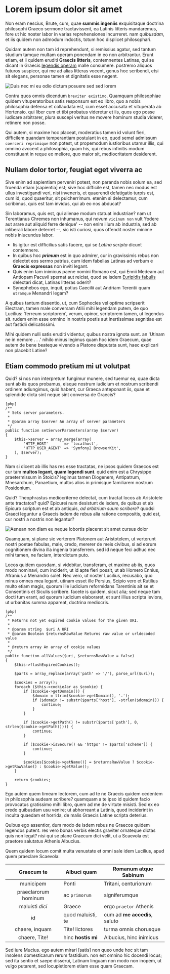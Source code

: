 # Lorem ipsum dolor sit amet #

Non eram nescius, Brute, cum, quae **summis ingeniis** exquisitaque doctrina philosophi Graeco sermone tractavissent, ea Latinis litteris mandaremus, fore ut hic noster labor in varias reprehensiones incurreret. nam *quibusdam*, et iis quidem non admodum indoctis, totum hoc displicet philosophari. 

Quidam autem non tam id reprehendunt, si remissius agatur, sed tantum studium tamque multam operam ponendam in eo non arbitrantur. Erunt etiam, et ii quidem eruditi **Graecis litteris**, contemnentes Latinas, qui se dicant in Graecis [legendis operam](http://easybook-project.org) malle consumere. postremo aliquos futuros suspicor, qui me ad alias litteras vocent, genus hoc scribendi, etsi sit elegans, personae tamen et dignitatis esse negent.

![Duis nec mi eu odio dictum posuere sed sed lorem](image-normal.png)

Contra quos omnis dicendum `breviter existimo`. Quamquam philosophiae quidem vituperatoribus satis responsum est eo libro, quo a nobis philosophia defensa et collaudata est, cum esset accusata et vituperata ab Hortensio. qui liber cum et tibi probatus videretur et iis, quos ego posse iudicare arbitrarer, plura suscepi veritus ne movere hominum studia viderer, retinere non posse.

Qui autem, si maxime hoc placeat, moderatius tamen id volunt fieri, difficilem quandam temperantiam postulant in eo, quod semel admissum `coerceri reprimique` non potest, ut propemodum iustioribus utamur illis, qui omnino avocent a philosophia, quam his, qui rebus infinitis modum constituant in reque eo meliore, quo maior sit, mediocritatem desiderent.

## Nullam dolor tortor, feugiat eget viverra ac ##

Sive enim ad sapientiam perveniri potest, non paranda nobis solum ea, sed fruenda etiam [sapientia] est; sive hoc difficile est, tamen nec modus est ullus investigandi veri, nisi inveneris, et quaerendi defatigatio turpis est, cum id, quod quaeritur, sit pulcherrimum. etenim si delectamur, cum scribimus, quis est tam invidus, qui ab eo nos abducat?

Sin laboramus, quis est, qui alienae modum statuat industriae? nam ut Terentianus Chremes non inhumanus, qui novum `vicinum non` vult 'fodere aut arare aut aliquid ferre denique' -- non enim illum ab industria, sed ab inliberali labore deterret --, sic isti curiosi, quos offendit noster minime nobis iniucundus labor.

  * Iis igitur est difficilius satis facere, qui se *Latina scripta* dicunt contemnere.
  * In quibus hoc ***primum*** est in quo admirer, cur in gravissimis rebus non delectet eos sermo patrius, cum idem fabellas Latinas ad verbum e **Graecis expressas** non inviti legant.
  * Quis enim tam inimicus paene nomini Romano est, qui Ennii Medeam aut Antiopam Pacuvii spernat aut reiciat, quod se isdem [Euripidis fabulis](http://easybook-project.org) delectari dicat, Latinas litteras oderit?
  * Synephebos ego, inquit, potius Caecilii aut Andriam Terentii quam `utramque` Menandri legam?

A quibus tantum dissentio, ut, cum Sophocles vel optime scripserit Electram, tamen male conversam Atilii mihi legendam putem, de quo Lucilius: 'ferreum scriptorem', verum, opinor, scriptorem tamen, ut legendus sit. rudem enim esse omnino in nostris poetis aut inertissimae segnitiae est aut fastidii delicatissimi.

Mihi quidem nulli satis eruditi videntur, quibus nostra ignota sunt. an 'Utinam ne in nemore . . .' nihilo minus legimus quam hoc idem Graecum, quae autem de bene beateque vivendo a Platone disputata sunt, haec explicari non placebit Latine?

## Etiam commodo pretium mi ut volutpat ##

Quid? si nos non interpretum fungimur munere, sed tuemur ea, quae dicta sunt ab iis quos probamus, eisque nostrum iudicium et nostrum scribendi ordinem adiungimus, quid habent, cur Graeca anteponant iis, quae et splendide dicta sint neque sint conversa de Graecis?

    [php]
    /**
     * Sets server parameters.
     *
     * @param array $server An array of server parameters
     */
    public function setServerParameters(array $server)
    {
        $this->server = array_merge(array(
            'HTTP_HOST'       => 'localhost',
            'HTTP_USER_AGENT' => 'Symfony2 BrowserKit',
        ), $server);
    }

Nam si dicent ab illis has res esse tractatas, ne ipsos quidem Graecos est cur tam **multos legant, quam legendi sunt**. quid enim est a Chrysippo praetermissum in Stoicis? legimus tamen Diogenem, Antipatrum, Mnesarchum, Panaetium, multos alios in primisque familiarem nostrum Posidonium.

Quid? Theophrastus mediocriterne delectat, cum tractat locos ab Aristotele ante tractatos? quid? Epicurei num desistunt de isdem, de quibus et ab Epicuro scriptum est et ab antiquis, *ad arbitrium suum scribere*? quodsi Graeci leguntur a Graecis isdem de rebus alia ratione compositis, quid est, cur nostri a nostris non legantur?

![Aenean non diam eu neque lobortis placerat sit amet cursus dolor](image-big.png)

Quamquam, si plane sic verterem Platonem aut Aristotelem, ut verterunt nostri poetae fabulas, male, credo, mererer de meis civibus, si ad eorum cognitionem divina illa ingenia transferrem. sed id neque feci adhuc nec mihi tamen, ne faciam, interdictum puto.

Locos quidem quosdam, si videbitur, transferam, et maxime ab iis, quos modo nominavi, cum inciderit, ut id apte fieri possit, ut ab Homero Ennius, Afranius a Menandro solet. Nec vero, ut noster Lucilius, recusabo, quo minus omnes mea legant. utinam esset ille Persius, Scipio vero et Rutilius multo etiam magis, quorum ille iudicium reformidans Tarentinis ait se et Consentinis et Siculis scribere. facete is quidem, sicut alia; sed neque tam docti tum erant, ad quorum iudicium elaboraret, et sunt illius scripta leviora, ut urbanitas summa appareat, doctrina mediocris.

    [php]
    /**
     * Returns not yet expired cookie values for the given URI.
     *
     * @param string  $uri A URI
     * @param Boolean $returnsRawValue Returns raw value or urldecoded value
     *
     * @return array An array of cookie values
     */
    public function allValues($uri, $returnsRawValue = false)
    {
        $this->flushExpiredCookies();
        
        $parts = array_replace(array('path' => '/'), parse_url($uri));
        
        $cookies = array();
        foreach ($this->cookieJar as $cookie) {
            if ($cookie->getDomain()) {
                $domain = ltrim($cookie->getDomain(), '.');
                if ($domain != substr($parts['host'], -strlen($domain))) {
                    continue;
                }
            }
            
            if ($cookie->getPath() != substr($parts['path'], 0, strlen($cookie->getPath()))) {
                continue;
            }
            
            if ($cookie->isSecure() && 'https' != $parts['scheme']) {
                continue;
            }
            
            $cookies[$cookie->getName()] = $returnsRawValue ? $cookie->getRawValue() : $cookie->getValue();
        }
        
        return $cookies;
    }

Ego autem quem timeam lectorem, cum ad te ne Graecis quidem cedentem in philosophia audeam scribere? quamquam a te ipso id quidem facio provocatus gratissimo mihi libro, quem ad me de virtute misisti. Sed ex eo credo quibusdam usu venire; ut abhorreant a Latinis, quod inciderint in inculta quaedam et horrida, de malis Graecis Latine scripta deterius.

Quibus ego assentior, dum modo de isdem rebus ne Graecos quidem legendos putent. res vero bonas verbis electis graviter ornateque dictas quis non legat? nisi qui se plane Graecum dici velit, ut a Scaevola est praetore salutatus Athenis Albucius.

Quem quidem locum comit multa venustate et omni sale idem Lucilius, apud quem praeclare Scaevola:

| Graecum te           | Albuci quam        | Romanum atque Sabinum         |
|:--------------------:|--------------------|-------------------------------|
| municipem            | Ponti              | Tritani, centurionum          |
| praeclarorum hominum | ac `primorum`      | signiferumque                 |
| maluisti *dici*      | Graece             | ergo `praetor` Athenis        |
| id                   | quod maluisti, te  | cum ad **me accedis**, saluto |
| chaere, inquam       | Tite! lictores     | turma omnis chorusque         |
| chaere, Tite!        | hinc **hostis mi** | Albucius, hinc inimicus       |

Sed iure Mucius. ego autem mirari [satis] non queo unde hoc sit tam insolens domesticarum rerum fastidium. non est omnino hic docendi locus; sed ita sentio et saepe disserui, Latinam linguam non modo non inopem, ut vulgo putarent, sed locupletiorem etiam esse quam Graecam.
